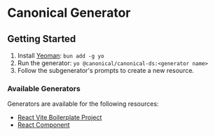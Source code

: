 # Canonical Generator

## Getting Started

1. Install [Yeoman](https://yeoman.io/): `bun add -g yo`
2. Run the generator: `yo @canonical/canonical-ds:<generator name>`
3. Follow the subgenerator's prompts to create a new resource.

### Available Generators
Generators are available for the following resources:
- [React Vite Boilerplate Project](./src/boilerplate/README.md)
- [React Component](./src/component/README.md)

